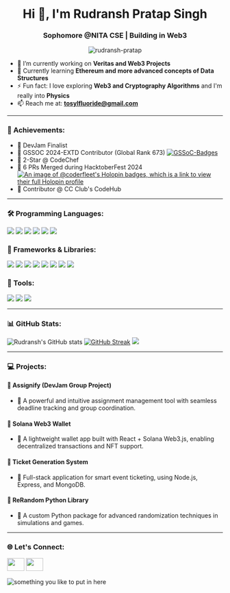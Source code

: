 <h1 align="center">Hi 👋, I'm Rudransh Pratap Singh</h1>
<h3 align="center">Sophomore @NITA CSE | Building in Web3</h3>

<p align="center">
  <img src="https://komarev.com/ghpvc/?username=coderfleet&color=green" alt="rudransh-pratap" />
</p>

- 🔭 I’m currently working on **Veritas and Web3 Projects**
- 🌱 Currently learning **Ethereum and more advanced concepts of Data Structures**
- ⚡ Fun fact: I love exploring **Web3 and Cryptography Algorithms** and I'm really into **Physics**
- 📫 Reach me at: **tosylfluoride@gmail.com**

---
<h3 align="left">📌 Achievements:</h3>

- 🔹 DevJam Finalist
- 🔹 GSSOC 2024-EXTD Contributor (Global Rank 673)
    [![GSSoC-Badges](https://gssoc-dymanic-badges.vercel.app/api/coderfleet?year=2024Extd)](https://gssoc.girlscript.tech)
- 🔹 2-Star @ CodeChef
- 🔹 6 PRs Merged during HacktoberFest 2024
    [![An image of @coderfleet's Holopin badges, which is a link to view their full Holopin profile](https://holopin.me/coderfleet)](https://holopin.io/@coderfleet)
- 🔹 Contributor @ CC Club's CodeHub

---

<h3 align="left">🛠️ Programming Languages:</h3>
<p align="left">
  <img src="https://img.shields.io/badge/Python-3776AB?style=for-the-badge&logo=python&logoColor=white"/>
  <img src="https://img.shields.io/badge/JavaScript-F7DF1E?style=for-the-badge&logo=javascript&logoColor=black"/>
  <img src="https://img.shields.io/badge/C++-00599C?style=for-the-badge&logo=c%2B%2B&logoColor=white"/>
  <img src="https://img.shields.io/badge/Clang-000000?style=for-the-badge&logo=clang&logoColor=white"/>
  <img src="https://img.shields.io/badge/Go-00ADD8?style=for-the-badge&logo=go&logoColor=white"/>
  <img src="https://img.shields.io/badge/C%23-239120?style=for-the-badge&logo=c-sharp&logoColor=white"/>
</p>

<h3 align="left">🔧 Frameworks & Libraries:</h3>
<p align="left">
  <img src="https://img.shields.io/badge/ReactJS-61DAFB?style=for-the-badge&logo=react&logoColor=black"/>
  <img src="https://img.shields.io/badge/Vue.js-42b883?style=for-the-badge&logo=vue.js&logoColor=white"/>
  <img src="https://img.shields.io/badge/Express.js-000000?style=for-the-badge&logo=express&logoColor=white"/>
  <img src="https://img.shields.io/badge/Unity-000000?style=for-the-badge&logo=unity&logoColor=white"/>
  <img src="https://img.shields.io/badge/Godot-478CBF?style=for-the-badge&logo=godot-engine&logoColor=white"/>
  <img src="https://img.shields.io/badge/CS50-000000?style=for-the-badge"/>
  <img src="https://img.shields.io/badge/Webpack-8DD6F9?style=for-the-badge&logo=webpack&logoColor=black"/>
  <img src="https://img.shields.io/badge/Vite-646CFF?style=for-the-badge&logo=vite&logoColor=white"/>
</p>

<h3 align="left">🧰 Tools:</h3>
<p align="left">
  <img src="https://img.shields.io/badge/VSCode-007ACC?style=for-the-badge&logo=visual-studio-code&logoColor=white"/>
  <img src="https://img.shields.io/badge/Sublime%20Text-FF9800?style=for-the-badge&logo=sublime-text&logoColor=white"/>
  <img src="https://img.shields.io/badge/Postman-FF6C37?style=for-the-badge&logo=postman&logoColor=white"/>
</p>

---

<h3 align="left">📊 GitHub Stats:</h3>

![Rudransh's GitHub stats](https://github-readme-stats.vercel.app/api?username=CoderFleet&show_icons=true&theme=radical)
[![GitHub Streak](https://streak-stats.demolab.com?user=CoderFleet&theme=gotham)](https://git.io/streak-stats)
<img src="https://github-profile-trophy.vercel.app/?username=CoderFleet&theme=juicyfresh&no-bg=true" />


---

<h3 align="left">💻 Projects:</h3>

#### 🔹 Assignify (DevJam Group Project)
- 📄 A powerful and intuitive assignment management tool with seamless deadline tracking and group coordination.

#### 🔹 Solana Web3 Wallet
- 📄 A lightweight wallet app built with React + Solana Web3.js, enabling decentralized transactions and NFT support.

#### 🔹 Ticket Generation System
- 📄 Full-stack application for smart event ticketing, using Node.js, Express, and MongoDB.

#### 🔹 ReRandom Python Library
- 📄 A custom Python package for advanced randomization techniques in simulations and games.

---


<h3 align="left">🌐 Let's Connect:</h3>
<p align="left">
  <a href="[https://linkedin.com/in/rudransh-pratap](https://www.linkedin.com/in/rudransh-pratap-singh-5a6b72323/)"><img src="https://raw.githubusercontent.com/rahuldkjain/github-profile-readme-generator/master/src/images/icons/Social/linked-in-alt.svg" height="30" width="40" /></a>
<a href="https://codeforces.com/profile/r8dra"><img src="https://raw.githubusercontent.com/rahuldkjain/github-profile-readme-generator/master/src/images/icons/Social/codeforces.svg" height="30" width="40" /></a>
</p>
<img src="https://codechef-readme-stats.onrender.com/r8dra?v=1" alt="something you like to put in here"/>
